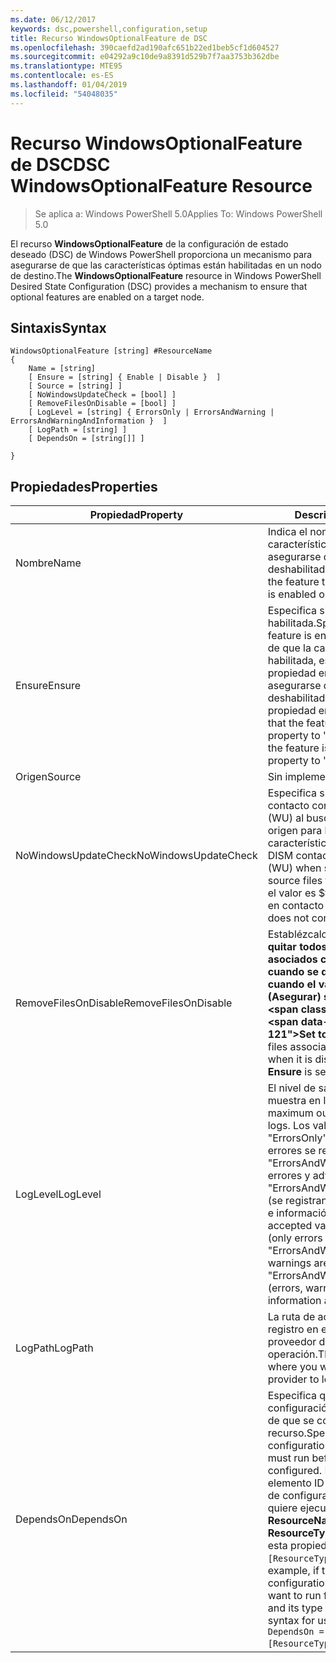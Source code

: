 ```yaml
---
ms.date: 06/12/2017
keywords: dsc,powershell,configuration,setup
title: Recurso WindowsOptionalFeature de DSC
ms.openlocfilehash: 390caefd2ad190afc651b22ed1beb5cf1d604527
ms.sourcegitcommit: e04292a9c10de9a8391d529b7f7aa3753b362dbe
ms.translationtype: MTE95
ms.contentlocale: es-ES
ms.lasthandoff: 01/04/2019
ms.locfileid: "54048035"
---
```

# <a name="dsc-windowsoptionalfeature-resource"></a><span data-ttu-id="c1286-103">Recurso WindowsOptionalFeature de DSC</span><span class="sxs-lookup"><span data-stu-id="c1286-103">DSC WindowsOptionalFeature Resource</span></span>

> <span data-ttu-id="c1286-104">Se aplica a: Windows PowerShell 5.0</span><span class="sxs-lookup"><span data-stu-id="c1286-104">Applies To: Windows PowerShell 5.0</span></span>

<span data-ttu-id="c1286-105">El recurso **WindowsOptionalFeature** de la configuración de estado deseado (DSC) de Windows PowerShell proporciona un mecanismo para asegurarse de que las características óptimas están habilitadas en un nodo de destino.</span><span class="sxs-lookup"><span data-stu-id="c1286-105">The **WindowsOptionalFeature** resource in Windows PowerShell Desired State Configuration (DSC) provides a mechanism to ensure that optional features are enabled on a target node.</span></span>

## <a name="syntax"></a><span data-ttu-id="c1286-106">Sintaxis</span><span class="sxs-lookup"><span data-stu-id="c1286-106">Syntax</span></span>

```
WindowsOptionalFeature [string] #ResourceName
{
    Name = [string]
    [ Ensure = [string] { Enable | Disable }  ]
    [ Source = [string] ]
    [ NoWindowsUpdateCheck = [bool] ]
    [ RemoveFilesOnDisable = [bool] ]
    [ LogLevel = [string] { ErrorsOnly | ErrorsAndWarning | ErrorsAndWarningAndInformation }  ]
    [ LogPath = [string] ]
    [ DependsOn = [string[]] ]

}
```

## <a name="properties"></a><span data-ttu-id="c1286-107">Propiedades</span><span class="sxs-lookup"><span data-stu-id="c1286-107">Properties</span></span>

|  <span data-ttu-id="c1286-108">Propiedad</span><span class="sxs-lookup"><span data-stu-id="c1286-108">Property</span></span>  |  <span data-ttu-id="c1286-109">Descripción</span><span class="sxs-lookup"><span data-stu-id="c1286-109">Description</span></span>   |
|---|---|
| <span data-ttu-id="c1286-110">Nombre</span><span class="sxs-lookup"><span data-stu-id="c1286-110">Name</span></span>| <span data-ttu-id="c1286-111">Indica el nombre de la característica que desea asegurarse de que está habilitada o deshabilitada.</span><span class="sxs-lookup"><span data-stu-id="c1286-111">Indicates the name of the feature that you want to ensure is enabled or disabled.</span></span>|
| <span data-ttu-id="c1286-112">Ensure</span><span class="sxs-lookup"><span data-stu-id="c1286-112">Ensure</span></span>| <span data-ttu-id="c1286-113">Especifica si la característica está habilitada.</span><span class="sxs-lookup"><span data-stu-id="c1286-113">Specifies whether the feature is enabled.</span></span> <span data-ttu-id="c1286-114">Para asegurarse de que la característica está habilitada, establezca esta propiedad en "Enable"; para asegurarse de que está deshabilitada, establezca la propiedad en "Disable".</span><span class="sxs-lookup"><span data-stu-id="c1286-114">To ensure that the feature is enabled, set this property to "Enable" To ensure that the feature is disabled, set the property to "Disable".</span></span>|
| <span data-ttu-id="c1286-115">Origen</span><span class="sxs-lookup"><span data-stu-id="c1286-115">Source</span></span>| <span data-ttu-id="c1286-116">Sin implementar.</span><span class="sxs-lookup"><span data-stu-id="c1286-116">Not implemented.</span></span>|
| <span data-ttu-id="c1286-117">NoWindowsUpdateCheck</span><span class="sxs-lookup"><span data-stu-id="c1286-117">NoWindowsUpdateCheck</span></span>| <span data-ttu-id="c1286-118">Especifica si DISM se pone en contacto con Windows Update (WU) al buscar los archivos de origen para habilitar una característica.</span><span class="sxs-lookup"><span data-stu-id="c1286-118">Specifies whether DISM contacts Windows Update (WU) when searching for the source files to enable a feature.</span></span> <span data-ttu-id="c1286-119">Si el valor es $true, DISM no se pone en contacto con WU.</span><span class="sxs-lookup"><span data-stu-id="c1286-119">If $true, DISM does not contact WU.</span></span>|
| <span data-ttu-id="c1286-120">RemoveFilesOnDisable</span><span class="sxs-lookup"><span data-stu-id="c1286-120">RemoveFilesOnDisable</span></span>| <span data-ttu-id="c1286-121">Establézcalo en **$true** para quitar todos los archivos asociados con la característica cuando se deshabilite (es decir, cuando el valor de **Ensure** (Asegurar) sea "Absent").</span><span class="sxs-lookup"><span data-stu-id="c1286-121">Set to **$true** to remove all files associated with the feature when it is disabled (that is, when **Ensure** is set to "Absent").</span></span>|
| <span data-ttu-id="c1286-122">LogLevel</span><span class="sxs-lookup"><span data-stu-id="c1286-122">LogLevel</span></span>| <span data-ttu-id="c1286-123">El nivel de salida máximo que se muestra en los registros.</span><span class="sxs-lookup"><span data-stu-id="c1286-123">The maximum output level shown in the logs.</span></span> <span data-ttu-id="c1286-124">Los valores aceptados son: "ErrorsOnly" (únicamente los errores se registran), "ErrorsAndWarning" (se registran errores y advertencias) y "ErrorsAndWarningAndInformation" (se registran errores, advertencias e información de depuración).</span><span class="sxs-lookup"><span data-stu-id="c1286-124">The accepted values are: "ErrorsOnly" (only errors are logged), "ErrorsAndWarning" (errors and warnings are logged), and "ErrorsAndWarningAndInformation" (errors, warnings, and debug information are logged).</span></span>|
| <span data-ttu-id="c1286-125">LogPath</span><span class="sxs-lookup"><span data-stu-id="c1286-125">LogPath</span></span>| <span data-ttu-id="c1286-126">La ruta de acceso al archivo de registro en el que desea que el proveedor de recursos registre la operación.</span><span class="sxs-lookup"><span data-stu-id="c1286-126">The path to a log file where you want the resource provider to log the operation.</span></span>|
| <span data-ttu-id="c1286-127">DependsOn</span><span class="sxs-lookup"><span data-stu-id="c1286-127">DependsOn</span></span>| <span data-ttu-id="c1286-128">Especifica que debe ejecutarse la configuración de otro recurso antes de que se configure este recurso.</span><span class="sxs-lookup"><span data-stu-id="c1286-128">Specifies that the configuration of another resource must run before this resource is configured.</span></span> <span data-ttu-id="c1286-129">Por ejemplo, si el elemento ID del bloque del script de configuración del recurso que quiere ejecutar primero es __ResourceName__ y su tipo es __ResourceType__, la sintaxis para usar esta propiedad es `DependsOn = "[ResourceType]ResourceName"`.</span><span class="sxs-lookup"><span data-stu-id="c1286-129">For example, if the ID of the resource configuration script block that you want to run first is __ResourceName__ and its type is __ResourceType__, the syntax for using this property is `DependsOn = "[ResourceType]ResourceName"`.</span></span>|